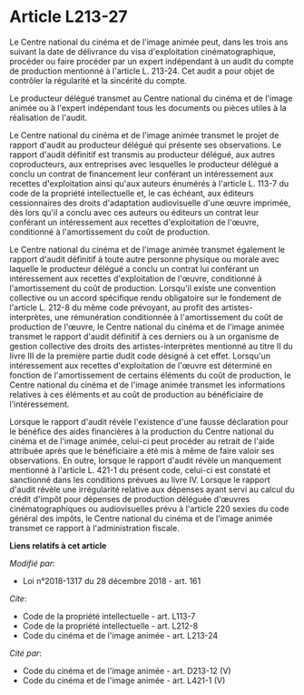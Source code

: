 # Article L213-27

Le Centre national du cinéma et de l'image animée peut, dans les trois ans suivant la date de délivrance du visa
d'exploitation cinématographique, procéder ou faire procéder par un expert indépendant à un audit du compte de production
mentionné à l'article L. 213-24. Cet audit a pour objet de contrôler la régularité et la sincérité du compte.

Le producteur délégué transmet au Centre national du cinéma et de l'image animée ou à l'expert indépendant tous les documents
ou pièces utiles à la réalisation de l'audit.

Le Centre national du cinéma et de l'image animée transmet le projet de rapport d'audit au producteur délégué qui présente
ses observations. Le rapport d'audit définitif est transmis au producteur délégué, aux autres coproducteurs, aux entreprises
avec lesquelles le producteur délégué a conclu un contrat de financement leur conférant un intéressement aux recettes
d'exploitation ainsi qu'aux auteurs énumérés à l'article L. 113-7 du code de la propriété intellectuelle et, le cas échéant,
aux éditeurs cessionnaires des droits d'adaptation audiovisuelle d'une œuvre imprimée, dès lors qu'il a conclu avec ces
auteurs ou éditeurs un contrat leur conférant un intéressement aux recettes d'exploitation de l'œuvre, conditionné à
l'amortissement du coût de production.

Le Centre national du cinéma et de l'image animée transmet également le rapport d'audit définitif à toute autre personne
physique ou morale avec laquelle le producteur délégué a conclu un contrat lui conférant un intéressement aux recettes
d'exploitation de l'œuvre, conditionné à l'amortissement du coût de production. Lorsqu'il existe une convention collective ou
un accord spécifique rendu obligatoire sur le fondement de l'article L. 212-8 du même code prévoyant, au profit des artistes-
interprètes, une rémunération conditionnée à l'amortissement du coût de production de l'œuvre, le Centre national du cinéma
et de l'image animée transmet le rapport d'audit définitif à ces derniers ou à un organisme de gestion collective des droits
des artistes-interprètes mentionné au titre II du livre III de la première partie dudit code désigné à cet effet. Lorsqu'un
intéressement aux recettes d'exploitation de l'œuvre est déterminé en fonction de l'amortissement de certains éléments du
coût de production, le Centre national du cinéma et de l'image animée transmet les informations relatives à ces éléments et
au coût de production au bénéficiaire de l'intéressement.

Lorsque le rapport d'audit révèle l'existence d'une fausse déclaration pour le bénéfice des aides financières à la production
du Centre national du cinéma et de l'image animée, celui-ci peut procéder au retrait de l'aide attribuée après que le
bénéficiaire a été mis à même de faire valoir ses observations. En outre, lorsque le rapport d'audit révèle un manquement
mentionné à l'article L. 421-1 du présent code, celui-ci est constaté et sanctionné dans les conditions prévues au livre IV.
Lorsque le rapport d'audit révèle une irrégularité relative aux dépenses ayant servi au calcul du crédit d'impôt pour
dépenses de production déléguée d'œuvres cinématographiques ou audiovisuelles prévu à l'article 220 sexies du code général
des impôts, le Centre national du cinéma et de l'image animée transmet ce rapport à l'administration fiscale.

**Liens relatifs à cet article**

_Modifié par_:

  - Loi n°2018-1317 du 28 décembre 2018 - art. 161

_Cite_:

  - Code de la propriété intellectuelle - art. L113-7
  - Code de la propriété intellectuelle - art. L212-8
  - Code du cinéma et de l'image animée - art. L213-24

_Cité par_:

  - Code du cinéma et de l'image animée - art. D213-12 (V)
  - Code du cinéma et de l'image animée - art. L421-1 (V)
